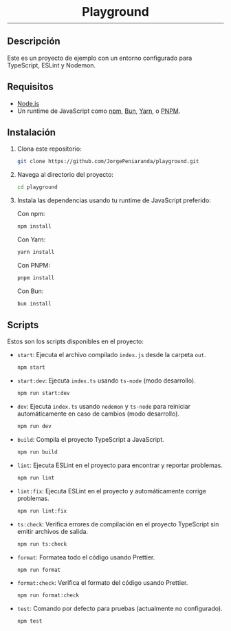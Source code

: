 <h1 style="text-align: center; line-height: 0.5;">Playground</h1>
<hr style="font-size:1px"></hr>

## Descripción

Este es un proyecto de ejemplo con un entorno configurado para TypeScript, ESLint y Nodemon.

## Requisitos

- [Node.js](https://nodejs.org/en/download/package-manager)
- Un runtime de JavaScript como [npm](https://docs.npmjs.com/downloading-and-installing-node-js-and-npm), [Bun](https://bun.sh/), [Yarn](https://yarnpkg.com/getting-started/install), o [PNPM](https://pnpm.io/installation).

## Instalación

1. Clona este repositorio:

   ```sh
   git clone https://github.com/JorgePeniaranda/playground.git
   ```

2. Navega al directorio del proyecto:

   ```sh
   cd playground
   ```

3. Instala las dependencias usando tu runtime de JavaScript preferido:

   Con npm:

   ```sh
   npm install
   ```

   Con Yarn:

   ```sh
   yarn install
   ```

   Con PNPM:

   ```sh
   pnpm install
   ```

   Con Bun:

   ```sh
   bun install
   ```

## Scripts

Estos son los scripts disponibles en el proyecto:

- `start`: Ejecuta el archivo compilado `index.js` desde la carpeta `out`.

  ```sh
  npm start
  ```

- `start:dev`: Ejecuta `index.ts` usando `ts-node` (modo desarrollo).

  ```sh
  npm run start:dev
  ```

- `dev`: Ejecuta `index.ts` usando `nodemon` y `ts-node` para reiniciar automáticamente en caso de cambios (modo desarrollo).

  ```sh
  npm run dev
  ```

- `build`: Compila el proyecto TypeScript a JavaScript.

  ```sh
  npm run build
  ```

- `lint`: Ejecuta ESLint en el proyecto para encontrar y reportar problemas.

  ```sh
  npm run lint
  ```

- `lint:fix`: Ejecuta ESLint en el proyecto y automáticamente corrige problemas.

  ```sh
  npm run lint:fix
  ```

- `ts:check`: Verifica errores de compilación en el proyecto TypeScript sin emitir archivos de salida.

  ```sh
  npm run ts:check
  ```

- `format`: Formatea todo el código usando Prettier.

    ```sh
    npm run format
    ```

- `format:check`: Verifica el formato del código usando Prettier.

    ```sh
    npm run format:check
    ```

- `test`: Comando por defecto para pruebas (actualmente no configurado).

  ```sh
  npm test
  ```
